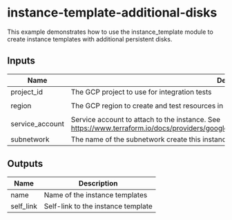 # instance-template-additional-disks

This example demonstrates how to use the instance_template module to create
instance templates with additional persistent disks.

<!-- BEGINNING OF PRE-COMMIT-TERRAFORM DOCS HOOK -->
## Inputs

| Name | Description | Type | Default | Required |
|------|-------------|:----:|:-----:|:-----:|
| project\_id | The GCP project to use for integration tests | string | n/a | yes |
| region | The GCP region to create and test resources in | string | `"us-central1"` | no |
| service\_account | Service account to attach to the instance. See https://www.terraform.io/docs/providers/google/r/compute_instance_template.html#service_account. | object | `"null"` | no |
| subnetwork | The name of the subnetwork create this instance in. | string | `""` | no |

## Outputs

| Name | Description |
|------|-------------|
| name | Name of the instance templates |
| self\_link | Self-link to the instance template |

<!-- END OF PRE-COMMIT-TERRAFORM DOCS HOOK -->
